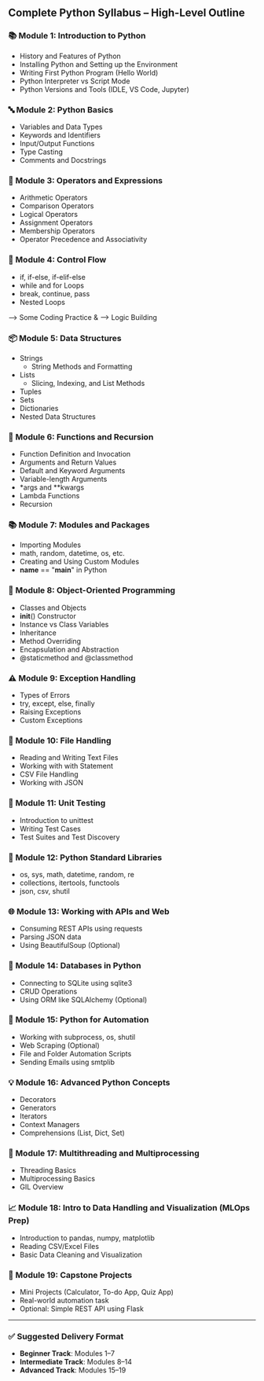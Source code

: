 ## Complete Python Syllabus – High-Level Outline

### 📚 Module 1: Introduction to Python
- History and Features of Python
- Installing Python and Setting up the Environment
- Writing First Python Program (Hello World)
- Python Interpreter vs Script Mode
- Python Versions and Tools (IDLE, VS Code, Jupyter)

### 🔤 Module 2: Python Basics
- Variables and Data Types
- Keywords and Identifiers
- Input/Output Functions
- Type Casting
- Comments and Docstrings

### 🧮 Module 3: Operators and Expressions
- Arithmetic Operators
- Comparison Operators
- Logical Operators
- Assignment Operators
- Membership Operators
- Operator Precedence and Associativity

### 🔁 Module 4: Control Flow
- if, if-else, if-elif-else
- while and for Loops
- break, continue, pass
- Nested Loops

--> Some Coding Practice &
--> Logic Building

### 📦 Module 5: Data Structures
- Strings
  - String Methods and Formatting
- Lists
  - Slicing, Indexing, and List Methods
- Tuples
- Sets
- Dictionaries
- Nested Data Structures

### 🧰 Module 6: Functions and Recursion
- Function Definition and Invocation
- Arguments and Return Values
- Default and Keyword Arguments
- Variable-length Arguments
- *args and **kwargs
- Lambda Functions
- Recursion

### 📚 Module 7: Modules and Packages
- Importing Modules
- math, random, datetime, os, etc.
- Creating and Using Custom Modules
- __name__ == "__main__" in Python

### 🧱 Module 8: Object-Oriented Programming
- Classes and Objects
- __init__() Constructor
- Instance vs Class Variables
- Inheritance
- Method Overriding
- Encapsulation and Abstraction
- @staticmethod and @classmethod

### ⚠️ Module 9: Exception Handling
- Types of Errors
- try, except, else, finally
- Raising Exceptions
- Custom Exceptions

### 📂 Module 10: File Handling
- Reading and Writing Text Files
- Working with with Statement
- CSV File Handling
- Working with JSON

### 🧪 Module 11: Unit Testing
- Introduction to unittest
- Writing Test Cases
- Test Suites and Test Discovery

### 🔬 Module 12: Python Standard Libraries
- os, sys, math, datetime, random, re
- collections, itertools, functools
- json, csv, shutil

### 🌐 Module 13: Working with APIs and Web
- Consuming REST APIs using requests
- Parsing JSON data
- Using BeautifulSoup (Optional)

### 💾 Module 14: Databases in Python
- Connecting to SQLite using sqlite3
- CRUD Operations
- Using ORM like SQLAlchemy (Optional)

### 🧪 Module 15: Python for Automation
- Working with subprocess, os, shutil
- Web Scraping (Optional)
- File and Folder Automation Scripts
- Sending Emails using smtplib

### 💡 Module 16: Advanced Python Concepts
- Decorators
- Generators
- Iterators
- Context Managers
- Comprehensions (List, Dict, Set)

### 🔁 Module 17: Multithreading and Multiprocessing
- Threading Basics
- Multiprocessing Basics
- GIL Overview

### 📈 Module 18: Intro to Data Handling and Visualization (MLOps Prep)
- Introduction to pandas, numpy, matplotlib
- Reading CSV/Excel Files
- Basic Data Cleaning and Visualization

### 🧪 Module 19: Capstone Projects
- Mini Projects (Calculator, To-do App, Quiz App)
- Real-world automation task
- Optional: Simple REST API using Flask

---

### ✅ Suggested Delivery Format
- **Beginner Track**: Modules 1–7
- **Intermediate Track**: Modules 8–14
- **Advanced Track**: Modules 15–19

